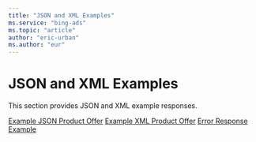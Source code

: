 ```yaml
---
title: "JSON and XML Examples"
ms.service: "bing-ads"
ms.topic: "article"
author: "eric-urban"
ms.author: "eur"
---
```

# JSON and XML Examples
This section provides JSON and XML example responses.

[Example JSON Product Offer](../shopping-content/example-json-product-offer.md)
[Example XML Product Offer](../shopping-content/example-xml-product-offer.md)
[Error Response Example](../shopping-content/error-response-example.md)
